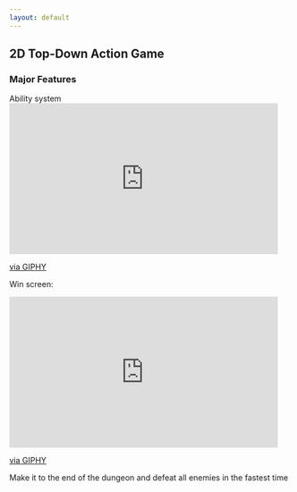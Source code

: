 ```yaml
---
layout: default
---
```


<h2>2D Top-Down Action Game</h2>
<h3>Major Features</h3>
Ability system
<iframe src="https://giphy.com/embed/FVmd1KWe56W2fJVR2r" width="480" height="270" frameBorder="0" class="giphy-embed" allowFullScreen></iframe><p><a href="https://giphy.com/gifs/FVmd1KWe56W2fJVR2r">via GIPHY</a></p>

Win screen:
<iframe src="https://giphy.com/embed/JVs4wZt8cRZrFEWKsp" width="480" height="270" frameBorder="0" class="giphy-embed" allowFullScreen></iframe><p><a href="https://giphy.com/gifs/JVs4wZt8cRZrFEWKsp">via GIPHY</a></p>

<p>Make it to the end of the dungeon and defeat all enemies in the fastest time</p>
